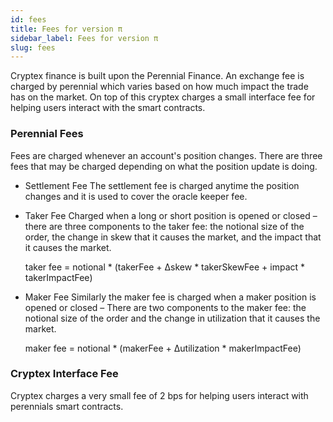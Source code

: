 ```yaml
---
id: fees
title: Fees for version π
sidebar_label: Fees for version π
slug: fees
---
```


Cryptex finance is built upon the Perennial Finance. An exchange fee is charged by perennial which varies based on how much impact the trade has on the market.
On top of this cryptex charges a small interface fee for helping users interact with the smart contracts. 

### Perennial Fees

Fees are charged whenever an account's position changes. There are three fees that may be charged depending on what the position update is doing.

- Settlement Fee
The settlement fee is charged anytime the position changes and it is used to cover the oracle keeper fee.


- Taker Fee
Charged when a long or short position is opened or closed – there are three components to the taker fee: the notional size of the order, the change in skew that it causes the market, and the impact that it causes the market.
    
    taker fee = notional * (takerFee + Δskew * takerSkewFee +  impact * takerImpactFee)
- Maker Fee
Similarly the maker fee is charged when a maker position is opened or closed – There are two components to the maker fee: the notional size of the order and the change in utilization that it causes the market.

    maker fee = notional * (makerFee + Δutilization * makerImpactFee)


### Cryptex Interface Fee

Cryptex charges a very small fee of 2 bps for helping users interact with perennials smart contracts.
